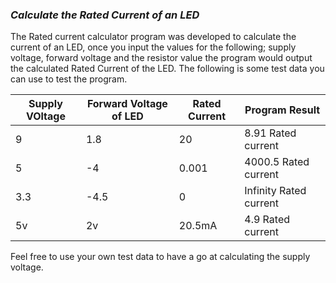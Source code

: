### ***Calculate the Rated Current of an LED***

The Rated current calculator program was developed to calculate the current of an LED, once you input the values for the following; supply voltage, forward voltage and the resistor value the program would output the calculated Rated Current of the LED. The following is some test data you can use to test the program.

| Supply VOltage | Forward Voltage of LED | Rated Current | Program Result           |
| -------------- | ---------------------- | ------------- | ------------------------ |
| 9              | 1.8                    | 20            | 8.91 Rated current       |
| 5              | -4                     | 0.001         | 4000.5 Rated current     |
| 3.3            | -4.5                   | 0             | Infinity Rated current   |
| 5v             | 2v                     | 20.5mA        | 4.9 Rated current        |


Feel free to use your own test data to have a go at calculating the supply voltage.

